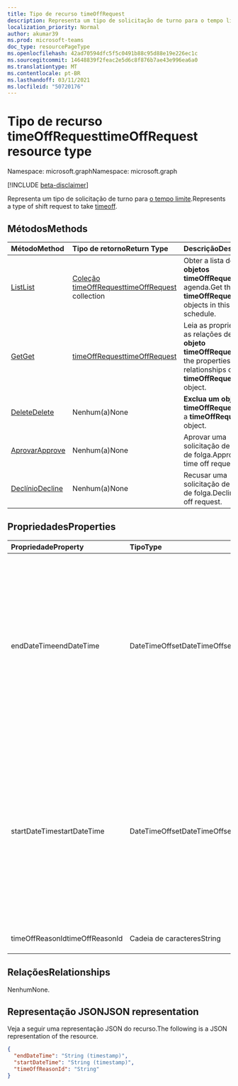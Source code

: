 ```yaml
---
title: Tipo de recurso timeOffRequest
description: Representa um tipo de solicitação de turno para o tempo limite.
localization_priority: Normal
author: akumar39
ms.prod: microsoft-teams
doc_type: resourcePageType
ms.openlocfilehash: 42ad70594dfc5f5c0491b88c95d88e19e226ec1c
ms.sourcegitcommit: 14648839f2feac2e5d6c8f876b7ae43e996ea6a0
ms.translationtype: MT
ms.contentlocale: pt-BR
ms.lasthandoff: 03/11/2021
ms.locfileid: "50720176"
---
```

# <a name="timeoffrequest-resource-type"></a><span data-ttu-id="f2621-103">Tipo de recurso timeOffRequest</span><span class="sxs-lookup"><span data-stu-id="f2621-103">timeOffRequest resource type</span></span>

<span data-ttu-id="f2621-104">Namespace: microsoft.graph</span><span class="sxs-lookup"><span data-stu-id="f2621-104">Namespace: microsoft.graph</span></span>

[!INCLUDE [beta-disclaimer](../../includes/beta-disclaimer.md)]

<span data-ttu-id="f2621-105">Representa um tipo de solicitação de turno para [o tempo limite](../resources/timeoff.md).</span><span class="sxs-lookup"><span data-stu-id="f2621-105">Represents a type of shift request to take [timeoff](../resources/timeoff.md).</span></span>

## <a name="methods"></a><span data-ttu-id="f2621-106">Métodos</span><span class="sxs-lookup"><span data-stu-id="f2621-106">Methods</span></span>

| <span data-ttu-id="f2621-107">Método</span><span class="sxs-lookup"><span data-stu-id="f2621-107">Method</span></span>       | <span data-ttu-id="f2621-108">Tipo de retorno</span><span class="sxs-lookup"><span data-stu-id="f2621-108">Return Type</span></span> | <span data-ttu-id="f2621-109">Descrição</span><span class="sxs-lookup"><span data-stu-id="f2621-109">Description</span></span> |
|:-------------|:------------|:------------|
| [<span data-ttu-id="f2621-110">List</span><span class="sxs-lookup"><span data-stu-id="f2621-110">List</span></span>](../api/timeoffrequest-list.md) | <span data-ttu-id="f2621-111">[Coleção timeOffRequest](timeoffrequest.md)</span><span class="sxs-lookup"><span data-stu-id="f2621-111">[timeOffRequest](timeoffrequest.md) collection</span></span> | <span data-ttu-id="f2621-112">Obter a lista de **objetos timeOffRequest** nesta agenda.</span><span class="sxs-lookup"><span data-stu-id="f2621-112">Get the list of **timeOffRequest** objects in this schedule.</span></span>|
| [<span data-ttu-id="f2621-113">Get</span><span class="sxs-lookup"><span data-stu-id="f2621-113">Get</span></span>](../api/timeoffrequest-get.md) | [<span data-ttu-id="f2621-114">timeOffRequest</span><span class="sxs-lookup"><span data-stu-id="f2621-114">timeOffRequest</span></span>](timeoffrequest.md) | <span data-ttu-id="f2621-115">Leia as propriedades e as relações de um **objeto timeOffRequest.**</span><span class="sxs-lookup"><span data-stu-id="f2621-115">Read the properties and relationships of a **timeOffRequest** object.</span></span> |
| [<span data-ttu-id="f2621-116">Delete</span><span class="sxs-lookup"><span data-stu-id="f2621-116">Delete</span></span>](../api/timeoffrequest-delete.md) | <span data-ttu-id="f2621-117">Nenhum(a)</span><span class="sxs-lookup"><span data-stu-id="f2621-117">None</span></span> | <span data-ttu-id="f2621-118">**Exclua um objeto timeOffRequest.**</span><span class="sxs-lookup"><span data-stu-id="f2621-118">Delete a **timeOffRequest** object.</span></span> |
| [<span data-ttu-id="f2621-119">Aprovar</span><span class="sxs-lookup"><span data-stu-id="f2621-119">Approve</span></span>](../api/timeoffrequest-approve.md)|<span data-ttu-id="f2621-120">Nenhum(a)</span><span class="sxs-lookup"><span data-stu-id="f2621-120">None</span></span>|<span data-ttu-id="f2621-121">Aprovar uma solicitação de tempo de folga.</span><span class="sxs-lookup"><span data-stu-id="f2621-121">Approve a time off request.</span></span>|
| [<span data-ttu-id="f2621-122">Declínio</span><span class="sxs-lookup"><span data-stu-id="f2621-122">Decline</span></span>](../api/timeoffrequest-decline.md)|<span data-ttu-id="f2621-123">Nenhum(a)</span><span class="sxs-lookup"><span data-stu-id="f2621-123">None</span></span>|<span data-ttu-id="f2621-124">Recusar uma solicitação de tempo de folga.</span><span class="sxs-lookup"><span data-stu-id="f2621-124">Decline a time off request.</span></span>|

## <a name="properties"></a><span data-ttu-id="f2621-125">Propriedades</span><span class="sxs-lookup"><span data-stu-id="f2621-125">Properties</span></span>

| <span data-ttu-id="f2621-126">Propriedade</span><span class="sxs-lookup"><span data-stu-id="f2621-126">Property</span></span>     | <span data-ttu-id="f2621-127">Tipo</span><span class="sxs-lookup"><span data-stu-id="f2621-127">Type</span></span>        | <span data-ttu-id="f2621-128">Descrição</span><span class="sxs-lookup"><span data-stu-id="f2621-128">Description</span></span> |
|:-------------|:------------|:------------|
|<span data-ttu-id="f2621-129">endDateTime</span><span class="sxs-lookup"><span data-stu-id="f2621-129">endDateTime</span></span>|<span data-ttu-id="f2621-130">DateTimeOffset</span><span class="sxs-lookup"><span data-stu-id="f2621-130">DateTimeOffset</span></span>|<span data-ttu-id="f2621-131">O tipo Timestamp representa informações de data e hora usando o formato ISO 8601 e está sempre no horário UTC.</span><span class="sxs-lookup"><span data-stu-id="f2621-131">The Timestamp type represents date and time information using ISO 8601 format and is always in UTC time.</span></span> <span data-ttu-id="f2621-132">Por exemplo, meia-noite UTC em 1 de janeiro de 2014 é `2014-01-01T00:00:00Z`</span><span class="sxs-lookup"><span data-stu-id="f2621-132">For example, midnight UTC on Jan 1, 2014 is `2014-01-01T00:00:00Z`</span></span>|
|<span data-ttu-id="f2621-133">startDateTime</span><span class="sxs-lookup"><span data-stu-id="f2621-133">startDateTime</span></span>|<span data-ttu-id="f2621-134">DateTimeOffset</span><span class="sxs-lookup"><span data-stu-id="f2621-134">DateTimeOffset</span></span>|<span data-ttu-id="f2621-135">O tipo Timestamp representa informações de data e hora usando o formato ISO 8601 e está sempre no horário UTC.</span><span class="sxs-lookup"><span data-stu-id="f2621-135">The Timestamp type represents date and time information using ISO 8601 format and is always in UTC time.</span></span> <span data-ttu-id="f2621-136">Por exemplo, meia-noite UTC em 1 de janeiro de 2014 é `2014-01-01T00:00:00Z`</span><span class="sxs-lookup"><span data-stu-id="f2621-136">For example, midnight UTC on Jan 1, 2014 is `2014-01-01T00:00:00Z`</span></span>|
|<span data-ttu-id="f2621-137">timeOffReasonId</span><span class="sxs-lookup"><span data-stu-id="f2621-137">timeOffReasonId</span></span>|<span data-ttu-id="f2621-138">Cadeia de caracteres</span><span class="sxs-lookup"><span data-stu-id="f2621-138">String</span></span>|<span data-ttu-id="f2621-139">O motivo da folga.</span><span class="sxs-lookup"><span data-stu-id="f2621-139">The reason for the time off.</span></span>|

## <a name="relationships"></a><span data-ttu-id="f2621-140">Relações</span><span class="sxs-lookup"><span data-stu-id="f2621-140">Relationships</span></span>

<span data-ttu-id="f2621-141">Nenhum</span><span class="sxs-lookup"><span data-stu-id="f2621-141">None.</span></span>

## <a name="json-representation"></a><span data-ttu-id="f2621-142">Representação JSON</span><span class="sxs-lookup"><span data-stu-id="f2621-142">JSON representation</span></span>

<span data-ttu-id="f2621-143">Veja a seguir uma representação JSON do recurso.</span><span class="sxs-lookup"><span data-stu-id="f2621-143">The following is a JSON representation of the resource.</span></span>

<!-- {
  "blockType": "resource",
  "optionalProperties": [

  ],
  "@odata.type": "microsoft.graph.timeOffRequest"
}-->

```json
{
  "endDateTime": "String (timestamp)",
  "startDateTime": "String (timestamp)",
  "timeOffReasonId": "String"
}
```

<!-- uuid: 16cd6b66-4b1a-43a1-adaf-3a886856ed98
2019-02-04 14:57:30 UTC -->
<!-- {
  "type": "#page.annotation",
  "description": "timeOffRequest resource",
  "keywords": "",
  "section": "documentation",
  "tocPath": ""
}-->


